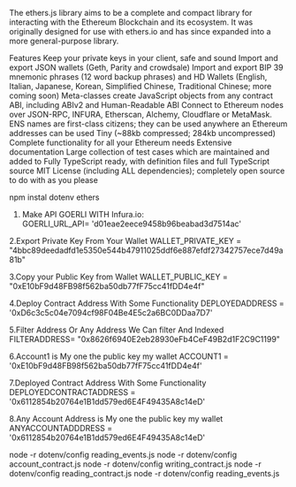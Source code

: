 <!-- Ethers.js Overview -->

The ethers.js library aims to be a complete and compact library for interacting with the Ethereum Blockchain and its ecosystem. It was originally designed for use with ethers.io and has since expanded into a more general-purpose library.


Features
Keep your private keys in your client, safe and sound
Import and export JSON wallets (Geth, Parity and crowdsale)
Import and export BIP 39 mnemonic phrases (12 word backup phrases) and HD Wallets (English, Italian, Japanese, Korean, Simplified Chinese, Traditional Chinese; more coming soon)
Meta-classes create JavaScript objects from any contract ABI, including ABIv2 and Human-Readable ABI
Connect to Ethereum nodes over JSON-RPC, INFURA, Etherscan, Alchemy, Cloudflare or MetaMask.
ENS names are first-class citizens; they can be used anywhere an Ethereum addresses can be used
Tiny (~88kb compressed; 284kb uncompressed)
Complete functionality for all your Ethereum needs
Extensive documentation
Large collection of test cases which are maintained and added to
Fully TypeScript ready, with definition files and full TypeScript source
MIT License (including ALL dependencies); completely open source to do with as you please

<!-- npm install -->

npm instal dotenv ethers

<!-- Make a .env -->

1. Make API GOERLI WITH Infura.io:  
GOERLI_URL_API= 'd01eae2eece9458b96beabad3d7514ac'

2.Export Private Key From Your Wallet
WALLET_PRIVATE_KEY = "4bbc89deedadfd1e5350e544b47911025ddf6e887efdf27342757ece7d49a81b"

3.Copy your Public Key from Wallet 
WALLET_PUBLIC_KEY = "0xE10bF9d48FB98f562ba50db77fF75cc41fDD4e4f"

4.Deploy Contract Address With Some Functionality 
DEPLOYEDADDRESS = '0xD6c3c5c04e7094cf98F04Be4E5c2a6BC0DDaa7D7'

5.Filter Address Or Any Address We Can filter And Indexed
FILTERADDRESS= "0x8626f6940E2eb28930eFb4CeF49B2d1F2C9C1199"

6.Account1 is My one the public key my wallet
ACCOUNT1 = '0xE10bF9d48FB98f562ba50db77fF75cc41fDD4e4f'

7.Deployed Contract Address With Some Functionality 
DEPLOYEDCONTRACTADDRESS = '0x6112854b20764e1B1dd579ed6E4F49435A8c14eD'

8.Any Account Address is My one the public key my wallet
ANYACCOUNTADDDRESS = '0x6112854b20764e1B1dd579ed6E4F49435A8c14eD'



<!--  Run And Test Ethers.js -->

node -r dotenv/config reading_events.js
node -r dotenv/config account_contract.js
node -r dotenv/config writing_contract.js 
node -r dotenv/config reading_contract.js 
node -r dotenv/config reading_events.js